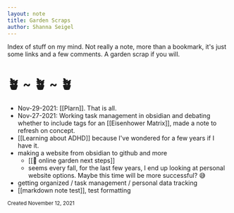 ```yaml
---
layout: note
title: Garden Scraps
author: Shanna Seigel
---
```


Index of stuff on my mind. Not really a note, more than a bookmark, it's just some links and a few comments. A garden scrap if you will.

# 🪴 ~ 🪴 ~ 🪴

- Nov-29-2021: [[Plarn]]. That is all.
- Nov-27-2021: Working task management in obsidian and debating whether to include tags for an [[Eisenhower Matrix]], made a note to refresh on concept.
- [[Learning about ADHD]] because I've wondered for a few years if I have it.
- making a website from obsidian to github and more
	- [[🤔 online garden next steps]]
	- seems every fall, for the last few years, I end up looking at personal website options. Maybe this time will be more successful? 😅
- getting organized / task management / personal data tracking
- [[markdown note test]], test formatting



<small>Created November 12, 2021</small>